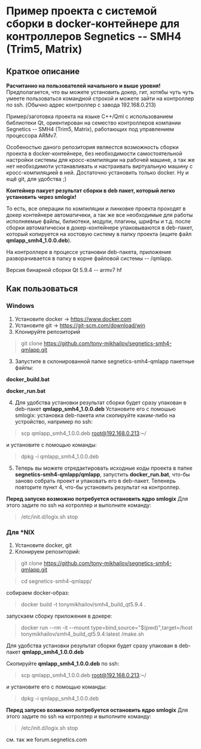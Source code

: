 # Пример проекта с системой сборки в docker-контейнере для контроллеров Segnetics -- SMH4 (Trim5, Matrix) 

## Краткое описание

**Расчитанно на пользователей начального и выше уровня!**
Предполагается, что вы можете установить докер, гит, хотябы чуть чуть умеете пользоваться командной строкой и можете зайти на контроллер по ssh. (Обычно адрес контроллер с завода 192.168.0.213)

Пример/заготовка проекта на языке C++/Qml с использованием библиотеки Qt, ориентирован на семество контроллеров компании Segnetics -- SMH4 (Trim5, Matrix), работающих под управлением процессора ARMv7.

Особеностью даного репозитория являестся возможность сборки проекта в docker-контейнере, без необходимости самостоятельной настройки системы для кросс-компиляции на рабочей машине, а так же нет необходимоти устанавливать и настраивать виртуальную машину с кросс-компиляцией в ней. Достаточно установить только docker. Ну и ещё git, для удобства ;)

**Контейнер пакует результат сборки в deb пакет, который легко установить через smlogix!**

То есть, все операции по компиляции и линковке проекта проходят в докер контейнере автоматичеки, а так же все необходимые для работы исполняемые файлы, билиотеки, модули, плагины, шрифты и т.д. после сборки автоматически в докер-контейнере упаковываются в deb-пакет, который копируется на хостовую систему в папку проекта (ищите файл **qmlapp_smh4_1.0.0.deb**).   

На контроллере в процессе установки deb-пакета, приложение разворачивается в папку в корне файловой системы -- /qmlapp.   

Версия бинарной сборки Qt 5.9.4 -- armv7 hf

## Как пользоваться

### Windows

1. Установите docker -> https://www.docker.com
2. Установите git -> https://git-scm.com/download/win
3. Клонируйте репозиторий
> git clone https://github.com/tony-mikhailov/segnetics-smh4-qmlapp.git

3. Запустите в склонированной папке segnetics-smh4-qmlapp пакетные файлы:

**docker_build.bat** 

**docker_run.bat** 

4. Для удобства установки результат сборки будет сразу упакован в deb-пакет   **qmlapp_smh4_1.0.0.deb** 
Установите его с помошью smlogix: установка deb-пакета или скопируйте каким-либо на устройство, например по ssh: 
> scp qmlapp_smh4_1.0.0.deb root@192.168.0.213:~/

и установите с помощью команды:
> dpkg -i qmlapp_smh4_1.0.0.deb 

5. Теперь вы можете отредактировать исходные коды проекта в папке **segnetics-smh4-qmlapp/qmlapp**,
запустить **docker_run.bat**, что-бы заново собрать проект и упаковать его в deb-пакет. Тепенерь повторите пункт 4, что-бы установить результат на контроллер.

**Перед запуско возможно потребуется остановить ядро smlogix**
Для этого задите по ssh на котроллер и выполните команду:
> /etc/init.d/logix.sh stop

### Для *NIX

1. Установите docker, git
2. Клонируем репозиторий:
> git clone https://github.com/tony-mikhailov/segnetics-smh4-qmlapp.git

> cd segnetics-smh4-qmlapp/

собираем docker-образ:
> docker build -t tonymikhailov/smh4_build_qt5.9.4 .

запускаем сборку приложения в докере:
> docker run --rm -it --mount type=bind,source="$(pwd)",target=/host tonymikhailov/smh4_build_qt5.9.4:latest /make.sh

Для удобства установки результат сборки будет сразу упакован в deb-пакет   **qmlapp_smh4_1.0.0.deb** 

Скопируйте  **qmlapp_smh4_1.0.0.deb**  по ssh:
> scp qmlapp_smh4_1.0.0.deb root@192.168.0.213:~/

и установите его с помощью команды:
> dpkg -i qmlapp_smh4_1.0.0.deb 

**Перед запуско возможно потребуется остановить ядро smlogix**
Для этого задите по ssh на котроллер и выполните команду:
> /etc/init.d/logix.sh stop



см. так же forum.segnetics.com
